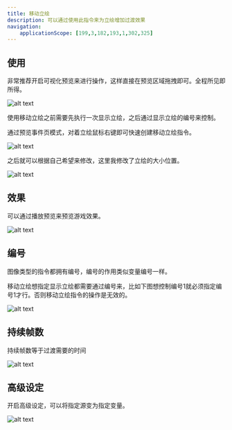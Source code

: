 ```yaml
---
title: 移动立绘
description: 可以通过使用此指令来为立绘增加过渡效果
navigation:
    applicationScope: [199,3,182,193,1,302,325]
---
```


## 使用

非常推荐开启可视化预览来进行操作，这样直接在预览区域拖拽即可。全程所见即所得。

![alt text](https://assbak.gcw.wiki/gcw/image/zh_hans/commands/images/movepicture/image.png)

使用移动立绘之前需要先执行一次显示立绘，之后通过显示立绘的编号来控制。

通过预览事件页模式，对着立绘鼠标右键即可快速创建移动立绘指令。

![alt text](https://assbak.gcw.wiki/gcw/image/zh_hans/commands/images/movestandingavatar/image.png)

之后就可以根据自己希望来修改，这里我修改了立绘的大小位置。

![alt text](https://assbak.gcw.wiki/gcw/image/zh_hans/commands/images/movestandingavatar/image-1.png)

## 效果

可以通过播放预览来预览游戏效果。

![alt text](https://assbak.gcw.wiki/gcw/image/zh_hans/commands/images/movestandingavatar/1.gif)

## 编号

图像类型的指令都拥有编号，编号的作用类似变量编号一样。

移动立绘想指定显示立绘都需要通过编号来，比如下图想控制编号1就必须指定编号1才行。否则移动立绘指令的操作是无效的。

![alt text](https://assbak.gcw.wiki/gcw/image/zh_hans/commands/images/movestandingavatar/image-2.png)

## 持续帧数

持续帧数等于过渡需要的时间

![alt text](https://assbak.gcw.wiki/gcw/image/zh_hans/commands/images/movestandingavatar/image-3.png)

## 高级设定

开启高级设定，可以将指定源变为指定变量。

![alt text](https://assbak.gcw.wiki/gcw/image/zh_hans/commands/images/movestandingavatar/image-4.png)
